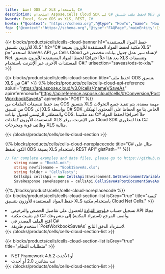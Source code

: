 ```yaml
---
title:  احفظ ODS كـ XLS باستخدام C#
description: استخدام Aspose.Cells Cloud SDK لـ C# لحفظ ملف بتنسيق ODS كملف بتنسيق XLS.
kwords: Excel, Save ODS as XLS, REST, C#
howto: {"@context": "https://schema.org","@type": "HowTo","name": "How to save ODS as XLS using the Cells Cloud Net library.","description": "How to save ODS as XLS using the Cells Cloud Net library.","image": {"@type": "ImageObject"},"url": "/net/saveas/ods-to-xls/","step": [{ "@type": "HowToStep","name": "How to save ODS as XLS using the Cells Cloud Net library. step 1", "image": {"@type": "ImageObject",},"url": "/net/saveas/ods-to-xls/","text": "Register an account at <a href='https://dashboard.aspose.cloud/'>Dashboard</a> to get free API quota & authorization details",},{ "@type": "HowToStep","name": "How to save ODS as XLS using the Cells Cloud Net library. step 1", "image": {"@type": "ImageObject",},"url": "/net/saveas/ods-to-xls/","text": "Install C# library and add the reference (import the library) to your project.",},{ "@type": "HowToStep","name": "How to save ODS as XLS using the Cells Cloud Net library. step 1", "image": {"@type": "ImageObject",},"url": "/net/saveas/ods-to-xls/","text": "Open the source file in C#",},{ "@type": "HowToStep","name": "How to save ODS as XLS using the Cells Cloud Net library. step 1", "image": {"@type": "ImageObject",},"url": "/net/saveas/ods-to-xls/","text": "Use the `PostWorkbookSaveAs` method to retrieve the resulting stream.",}, ],"supply": {"@type": "HowToSupply","name": "document"},"tool": [{"@type": "HowToTool","name": "Visual Studio, Visual Studio Code, Rider"},{"@type": "HowToTool","name": "Aspose Cells"}],"totalTime": "PT6M"}
fqa: {"@context":"https://schema.org","@type":"FAQPage","mainEntity":[{"@type":"Question","name":"Why save file as other formats file in C# using REST API?","acceptedAnswer":{"@type":"Answer","text":"Documents are encoded in many ways, and some files may be incompatible with the software you use. To open and read such files, just save them as appropriate file formats.<br/><ol><li>Install .NET SDK and add the reference (import the library) to your project.</li><li>Open the source file in C# using REST API.</li><li>Call the PostWorkbookSaveAsRequest() method, passing an output filename with required extension.</li><li>Get the result of save as a separate file.</li></ol>"}},{"@type":"Question","name":"What file formats can I save as with your C# library?","acceptedAnswer":{"@type":"Answer","text":"We support a variety of file formats for conversion using .NET library, including XLSX, Excel, xls , PDF, CSV, HTML, Markdown, XML, PNG, JPG, TIFF, Json, TXT and many more."}},{"@type":"Question","name":"What is the maximum allowed file size for conversion using this .NET library?","acceptedAnswer":{"@type":"Answer","text":"There are no file size limits for format conversions using .NET library."}}]}
---
```

{{< blocks/products/cells/cells-cloud-banner h1="حفظ المواد المستنفدة للأوزون بتنسيق XLS" h2="C# مكتبة لحفظ المواد المستنفدة للأوزون بصيغة XLS" p="استخدم SaveAs API من Cells Cloud لإنشاء سير عمل جدول بيانات مخصص في Net. يعد هذا حلاً احترافيًا لحفظ المواد المستنفدة للأوزون بتنسيق XLS وتنسيقات المستندات الأخرى عبر الإنترنت باستخدام C#." urlsection="saveas/ods-to-xls/" >}}

{{< blocks/products/cells/cells-cloud-section title="احفظ ملف ODS بتنسيق XLS في C#" >}}
{{% blocks/products/cells/cells-cloud-api-reference apiurl="https://api.aspose.cloud/v3.0/cells/{name}/SaveAs" apireferenceurl="https://apireference.aspose.cloud/cells/#/Conversion/PostWorkbookSaveAs" apimethod="POST" %}}
<br/>
يعد حفظ تنسيقات الملفات من ODS بتنسيق XLS مهمة معقدة. يتم تنفيذ جميع التحولات من تنسيق ODS إلى XLS بواسطة C# SDK الخاص بنا مع الحفاظ على المحتوى الهيكلي والمنطقي الرئيسي لجدول بيانات ODS. تعد مكتبتنا C# حلاً احترافيًا لحفظ المواد المستنفدة للأوزون كملفات XLS عبر الإنترنت. يوفر Cloud SDK هذا لمطوري C# وظائف قوية ومخرجات XLS مثالية.

{{< /blocks/products/cells/cells-cloud-section >}}

{{% blocks/products/cells/cells-cloud-noreplacecode title="C# مثال على الكود لحفظ ODS بصيغة XLS باستخدام REST API" gistPath="" %}}
  
```cs
// For complete examples and data files, please go to https://github.com/aspose-cells-cloud/aspose-cells-cloud-dotnet/
    string name = "Book1.ods";
    string newfilename = "Book1SaveAs.xls";
    string folder = "CellsTests";
    CellsApi cellsApi = new CellsApi(Environment.GetEnvironmentVariable("ProductClientId"), Environment.GetEnvironmentVariable("ProductClientSecret"));
    SaveResponse saveResponse = cellsApi.CellsSaveAsPostDocumentSaveAs(name, null, newfilename, null,null,folder);
```
  
{{% /blocks/products/cells/cells-cloud-noreplacecode %}}
<br/>
{{< blocks/products/cells/cells-cloud-section-list isGrey="true" title="كيفية حفظ المواد المستنفدة للأوزون بتنسيق XLS باستخدام مكتبة Cloud Net Cells." >}}
<li> تسجيل حساب في<a href="https://dashboard.aspose.cloud/">لوحة القيادة</a> للحصول على تفاصيل الحصص والترخيص API مجانًا</li>
<li>قم بتثبيت مكتبة C# وأضف المرجع (استيراد المكتبة) إلى مشروعك.</li>
<li>افتح الملف المصدر في C#</li>
<li>استخدم طريقة `PostWorkbookSaveAs` لاسترداد الدفق الناتج.</li>
{{< /blocks/products/cells/cells-cloud-section-list >}}

{{< blocks/products/cells/cells-cloud-section-list isGrey="true" title="متطلبات النظام" >}}
<li>NET Framework 4.5.2 أو الأحدث</li>
<li>نت ستاندرد 2.0 أو أحدث</li>
{{< /blocks/products/cells/cells-cloud-section-list >}}
